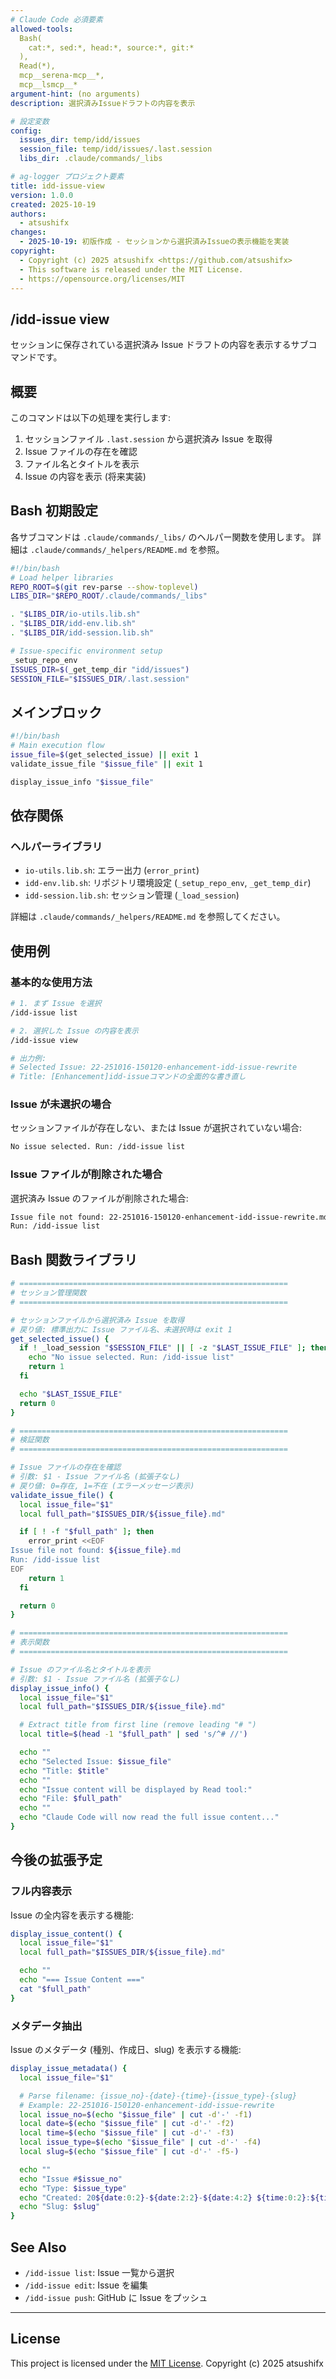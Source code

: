 ```yaml
---
# Claude Code 必須要素
allowed-tools:
  Bash(
    cat:*, sed:*, head:*, source:*, git:*
  ),
  Read(*),
  mcp__serena-mcp__*,
  mcp__lsmcp__*
argument-hint: (no arguments)
description: 選択済みIssueドラフトの内容を表示

# 設定変数
config:
  issues_dir: temp/idd/issues
  session_file: temp/idd/issues/.last.session
  libs_dir: .claude/commands/_libs

# ag-logger プロジェクト要素
title: idd-issue-view
version: 1.0.0
created: 2025-10-19
authors:
  - atsushifx
changes:
  - 2025-10-19: 初版作成 - セッションから選択済みIssueの表示機能を実装
copyright:
  - Copyright (c) 2025 atsushifx <https://github.com/atsushifx>
  - This software is released under the MIT License.
  - https://opensource.org/licenses/MIT
---
```


## /idd-issue view

セッションに保存されている選択済み Issue ドラフトの内容を表示するサブコマンドです。

## 概要

このコマンドは以下の処理を実行します:

1. セッションファイル `.last.session` から選択済み Issue を取得
2. Issue ファイルの存在を確認
3. ファイル名とタイトルを表示
4. Issue の内容を表示 (将来実装)

## Bash 初期設定

各サブコマンドは `.claude/commands/_libs/` のヘルパー関数を使用します。
詳細は `.claude/commands/_helpers/README.md` を参照。

```bash
#!/bin/bash
# Load helper libraries
REPO_ROOT=$(git rev-parse --show-toplevel)
LIBS_DIR="$REPO_ROOT/.claude/commands/_libs"

. "$LIBS_DIR/io-utils.lib.sh"
. "$LIBS_DIR/idd-env.lib.sh"
. "$LIBS_DIR/idd-session.lib.sh"

# Issue-specific environment setup
_setup_repo_env
ISSUES_DIR=$(_get_temp_dir "idd/issues")
SESSION_FILE="$ISSUES_DIR/.last.session"
```

## メインブロック

```bash
#!/bin/bash
# Main execution flow
issue_file=$(get_selected_issue) || exit 1
validate_issue_file "$issue_file" || exit 1

display_issue_info "$issue_file"
```

## 依存関係

### ヘルパーライブラリ

- `io-utils.lib.sh`: エラー出力 (`error_print`)
- `idd-env.lib.sh`: リポジトリ環境設定 (`_setup_repo_env`, `_get_temp_dir`)
- `idd-session.lib.sh`: セッション管理 (`_load_session`)

詳細は `.claude/commands/_helpers/README.md` を参照してください。

## 使用例

### 基本的な使用方法

```bash
# 1. まず Issue を選択
/idd-issue list

# 2. 選択した Issue の内容を表示
/idd-issue view

# 出力例:
# Selected Issue: 22-251016-150120-enhancement-idd-issue-rewrite
# Title: [Enhancement]idd-issueコマンドの全面的な書き直し
```

### Issue が未選択の場合

セッションファイルが存在しない、または Issue が選択されていない場合:

```bash
No issue selected. Run: /idd-issue list
```

### Issue ファイルが削除された場合

選択済み Issue のファイルが削除された場合:

```bash
Issue file not found: 22-251016-150120-enhancement-idd-issue-rewrite.md
Run: /idd-issue list
```

## Bash 関数ライブラリ

```bash
# ============================================================
# セッション管理関数
# ============================================================

# セッションファイルから選択済み Issue を取得
# 戻り値: 標準出力に Issue ファイル名、未選択時は exit 1
get_selected_issue() {
  if ! _load_session "$SESSION_FILE" || [ -z "$LAST_ISSUE_FILE" ]; then
    echo "No issue selected. Run: /idd-issue list"
    return 1
  fi

  echo "$LAST_ISSUE_FILE"
  return 0
}

# ============================================================
# 検証関数
# ============================================================

# Issue ファイルの存在を確認
# 引数: $1 - Issue ファイル名 (拡張子なし)
# 戻り値: 0=存在, 1=不在 (エラーメッセージ表示)
validate_issue_file() {
  local issue_file="$1"
  local full_path="$ISSUES_DIR/${issue_file}.md"

  if [ ! -f "$full_path" ]; then
    error_print <<EOF
Issue file not found: ${issue_file}.md
Run: /idd-issue list
EOF
    return 1
  fi

  return 0
}

# ============================================================
# 表示関数
# ============================================================

# Issue のファイル名とタイトルを表示
# 引数: $1 - Issue ファイル名 (拡張子なし)
display_issue_info() {
  local issue_file="$1"
  local full_path="$ISSUES_DIR/${issue_file}.md"

  # Extract title from first line (remove leading "# ")
  local title=$(head -1 "$full_path" | sed 's/^# //')

  echo ""
  echo "Selected Issue: $issue_file"
  echo "Title: $title"
  echo ""
  echo "Issue content will be displayed by Read tool:"
  echo "File: $full_path"
  echo ""
  echo "Claude Code will now read the full issue content..."
}
```

## 今後の拡張予定

### フル内容表示

Issue の全内容を表示する機能:

```bash
display_issue_content() {
  local issue_file="$1"
  local full_path="$ISSUES_DIR/${issue_file}.md"

  echo ""
  echo "=== Issue Content ==="
  cat "$full_path"
}
```

### メタデータ抽出

Issue のメタデータ (種別、作成日、slug) を表示する機能:

```bash
display_issue_metadata() {
  local issue_file="$1"

  # Parse filename: {issue_no}-{date}-{time}-{issue_type}-{slug}
  # Example: 22-251016-150120-enhancement-idd-issue-rewrite
  local issue_no=$(echo "$issue_file" | cut -d'-' -f1)
  local date=$(echo "$issue_file" | cut -d'-' -f2)
  local time=$(echo "$issue_file" | cut -d'-' -f3)
  local issue_type=$(echo "$issue_file" | cut -d'-' -f4)
  local slug=$(echo "$issue_file" | cut -d'-' -f5-)

  echo ""
  echo "Issue #$issue_no"
  echo "Type: $issue_type"
  echo "Created: 20${date:0:2}-${date:2:2}-${date:4:2} ${time:0:2}:${time:2:2}:${time:4:2}"
  echo "Slug: $slug"
}
```

## See Also

- `/idd-issue list`: Issue 一覧から選択
- `/idd-issue edit`: Issue を編集
- `/idd-issue push`: GitHub に Issue をプッシュ

---

## License

This project is licensed under the [MIT License](https://opensource.org/licenses/MIT).
Copyright (c) 2025 atsushifx
